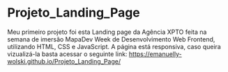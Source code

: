 # Projeto_Landing_Page 
Meu primeiro projeto foi esta Landing page da Agência XPTO feita na semana de imersão  MapaDev Week de Desenvolvimento Web Frontend, utilizando HTML, CSS e JavaScript. A página está responsiva, caso queira vizualizá-la basta acessar o seguinte link: https://emanuelly-wolski.github.io/Projeto_Landing_Page/
